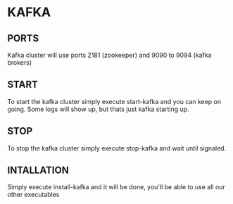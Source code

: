 # KAFKA

## PORTS
Kafka cluster will use ports 2181 (zookeeper) and 9090 to 9094 (kafka brokers)

## START    
To start the kafka cluster simply execute start-kafka and you can keep on going.
Some logs will show up, but thats just kafka starting up.

## STOP 
To stop the kafka cluster simply execute stop-kafka and wait until signaled.

## INTALLATION
Simply execute install-kafka and it will be done, you'll be able to use all our other executables
